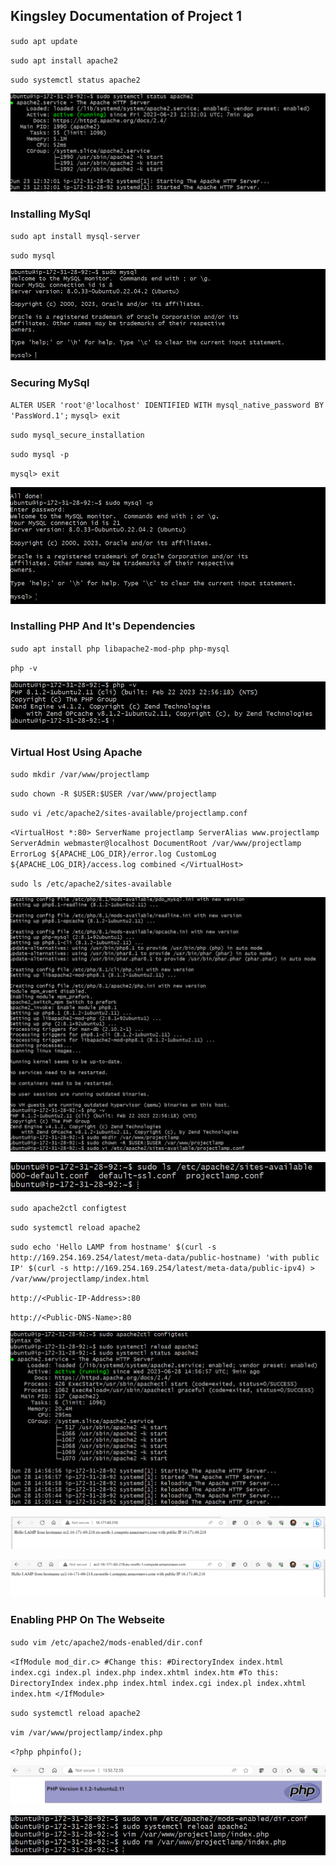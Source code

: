 ## Kingsley Documentation of Project 1

`sudo apt update`

`sudo apt install apache2`

`sudo systemctl status apache2`

![apache status](.\images\apache-status.PNG)


### Installing MySql

`sudo apt install mysql-server`

`sudo mysql`

![mysql status](.\images\mysql-status.PNG)


### Securing MySql

`ALTER USER 'root'@'localhost' IDENTIFIED WITH mysql_native_password BY 'PassWord.1';`
`mysql> exit`

`sudo mysql_secure_installation`

`sudo mysql -p`

`mysql> exit`

![mysql security](.\images\securing-mysql.PNG)


### Installing PHP And It's Dependencies

`sudo apt install php libapache2-mod-php php-mysql`

`php -v`

![PHP install](.\images\installing-PHP.PNG)


### Virtual Host Using Apache

`sudo mkdir /var/www/projectlamp`

`sudo chown -R $USER:$USER /var/www/projectlamp`

`sudo vi /etc/apache2/sites-available/projectlamp.conf`

`<VirtualHost *:80>
    ServerName projectlamp
    ServerAlias www.projectlamp 
    ServerAdmin webmaster@localhost
    DocumentRoot /var/www/projectlamp
    ErrorLog ${APACHE_LOG_DIR}/error.log
    CustomLog ${APACHE_LOG_DIR}/access.log combined
</VirtualHost>`

`sudo ls /etc/apache2/sites-available`

![apache virtual host](.\images\virtual-host-apache.PNG)

![apache virtual host2](.\images\virtual-host-apache2.PNG)

`sudo apache2ctl configtest`

`sudo systemctl reload apache2`

`sudo echo 'Hello LAMP from hostname' $(curl -s http://169.254.169.254/latest/meta-data/public-hostname) 'with public IP' $(curl -s http://169.254.169.254/latest/meta-data/public-ipv4) > /var/www/projectlamp/index.html`

`http://<Public-IP-Address>:80`

`http://<Public-DNS-Name>:80`

![reload apache](.\images\apache-reloaded.PNG)

![website URL1](.\images\website-url-ip-address.PNG)

![website URL2](.\images\website-url-public-dns.PNG)


### Enabling PHP On The Webseite

`sudo vim /etc/apache2/mods-enabled/dir.conf`

`<IfModule mod_dir.c>
        #Change this:
        #DirectoryIndex index.html index.cgi index.pl index.php index.xhtml index.htm
        #To this:
        DirectoryIndex index.php index.html index.cgi index.pl index.xhtml index.htm
</IfModule>`

`sudo systemctl reload apache2`

`vim /var/www/projectlamp/index.php`

`<?php
phpinfo();`

![enable PHP](.\images\enable-php-website.PNG)

![enable PHP2](.\images\enable-php-website2.PNG)



